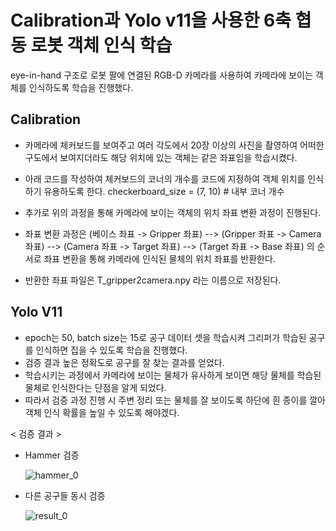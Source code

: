 # Calibration과 Yolo v11을 사용한 6축 협동 로봇 객체 인식 학습

eye-in-hand 구조로 로봇 팔에 연결된 RGB-D 카메라를 사용하여 카메라에 보이는 객체를 인식하도록 학습을 진행했다.

## Calibration

- 카메라에 체커보드를 보여주고 여러 각도에서 20장 이상의 사진을 촬영하여 어떠한 구도에서 보여지더라도 해당 위치에 있는 객체는 같은 좌표임을 학습시켰다.
- 아래 코드를 작성하여 체커보드의 코너의 개수를 코드에 지정하여 객체 위치를 인식하기 유용하도록 한다.
   checkerboard_size = (7, 10)  # 내부 코너 개수

- 추가로 위의 과정을 통해 카메라에 보이는 객체의 위치 좌표 변환 과정이 진행된다.
- 좌표 변환 과정은 (베이스 좌표 -> Gripper 좌표) --> (Gripper 좌표 -> Camera 좌표) --> (Camera 좌표 -> Target 좌표) --> (Target 좌표 -> Base 좌표) 의 순서로 좌표 변환을 통해 카메라에 인식된 물체의 위치 좌표를 반환한다.
- 반환한 좌표 파일은 T_gripper2camera.npy 라는 이름으로 저장된다.

## Yolo V11
- epoch는 50, batch size는 15로 공구 데이터 셋을 학습시켜 그리퍼가 학습된 공구를 인식하면 집을 수 있도록 학습을 진행했다.
- 검증 결과 높은 정확도로 공구를 잘 찾는 결과를 얻었다.
- 학습시키는 과정에서 카메라에 보이는 물체가 유사하게 보이면 해당 물체를 학습된 물체로 인식한다는 단점을 알게 되었다.
- 따라서 검증 과정 진행 시 주변 정리 또는 물체를 잘 보이도록 하단에 흰 종이를 깔아 객체 인식 확률을 높일 수 있도록 해야겠다.

< 검증 결과 >

- Hammer 검증

  ![hammer_0](https://github.com/user-attachments/assets/91f10c50-27f3-43ab-bd18-97163a05f809)

- 다른 공구들 동시 검증

  ![result_0](https://github.com/user-attachments/assets/678db2e8-5218-4c78-8529-8538b8bcff0c)

